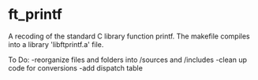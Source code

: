 # ft_printf
A recoding of the standard C library function printf. The makefile compiles into a library 'libftprintf.a' file.

To Do:
	-reorganize files and folders into /sources and /includes
	-clean up code for conversions
	-add dispatch table
